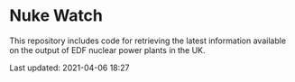# Nuke Watch

This repository includes code for retrieving the latest information available on the output of EDF nuclear power plants in the UK.

Last updated: 2021-04-06 18:27